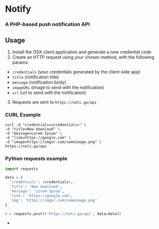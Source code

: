 # Notify
### A PHP-based push notification API

## Usage
1. Install the OSX client application and generate a new credential code
2. Create an HTTP request using your chosen method, with the following params:
- `credentials` (your credentials generated by the client-side app)
- `title` (notification title)
- `message` (notification body)
- `imageURL` (image to send with the notification)
- `url` (url to send with the notification)
3. Requests are sent to `https://noti.ga/api`

### CURL Example
```
curl -d "credentials=<credentials>" \
-d "title=New download" \
-d "message=Lorem Ipsum" \
-d "link=https://google.com" \
-d "image=https://imgur.com/someimage.png" \ 
https://noti.ga/api
```

### Python requests example
```python
import requests

data = {
  'credentials': <credentials>,
  'title': 'New download',
  'message': 'Lorem Ipsum',
  'link': 'https://google.com',
  'img': 'https://imgur.com/someimage.png'
}

r = requests.post(('https://noti.ga/api', data=data))
```

-

